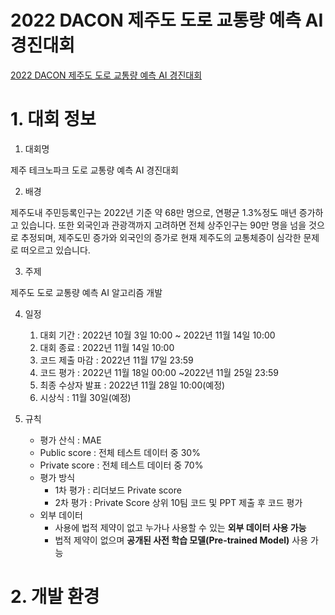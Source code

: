 # 2022 DACON 제주도 도로 교통량 예측 AI 경진대회
[2022 DACON 제주도 도로 교통량 예측 AI 경진대회](https://dacon.io/competitions/official/235985/overview/description)

# 1. 대회 정보
1. 대회명

제주 테크노파크 도로 교통량 예측 AI 경진대회

2. 배경

제주도내 주민등록인구는 2022년 기준 약 68만 명으로, 연평균 1.3%정도 매년 증가하고 있습니다. 또한 외국인과 관광객까지 고려하면 전체 상주인구는 90만 명을 넘을 것으로 추정되며, 제주도민 증가와 외국인의 증가로 현재 제주도의 교통체증이 심각한 문제로 떠오르고 있습니다.

3. 주제

제주도 도로 교통량 예측 AI 알고리즘 개발

4. 일정

    1. 대회 기간 : 2022년 10월 3일 10:00 ~ 2022년 11월 14일 10:00
    2. 대회 종료 : 2022년 11월 14일 10:00
    3. 코드 제출 마감 : 2022년 11월 17일 23:59
    4. 코드 평가 : 2022년 11월 18일 00:00 ~2022년 11월 25일 23:59
    5. 최종 수상자 발표 : 2022년 11월 28일 10:00(예정)
    6. 시상식 : 11월 30일(예정)
    

5. 규칙
    
   - 평가 산식 : MAE
   - Public score : 전체 테스트 데이터 중 30%
   - Private score : 전체 테스트 데이터 중 70%
   - 평가 방식
        - 1차 평가 : 리더보드 Private score
        - 2차 평가 : Private Score 상위 10팀 코드 및 PPT 제출 후 코드 평가
   - 외부 데이터
        - 사용에 법적 제약이 없고 누가나 사용할 수 있는 **외부 데이터 사용 가능**
        - 법적 제약이 없으며 **공개된 사전 학습 모델(Pre-trained Model)** 사용 가능
   
# 2. 개발 환경

[]()